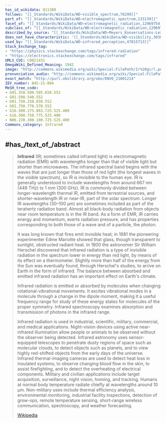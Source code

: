 ```yaml
---
has_id_wikidata: Q11388
follows: "[[_Standards/WikiData/WD~visible_spectrum,76299]]"
part_of: "[[_Standards/WikiData/WD~electromagnetic_spectrum,133139]]"
facet_of: "[[_Standards/WikiData/WD~electromagnetic_radiation,12969754]]"
subclass_of: "[[_Standards/WikiData/WD~electromagnetic_radiation,12969754]]"
described_by_source: "[[_Standards/WikiData/WD~Meyers_Konversations-Lexikon,_4th_edition_(1885_1890),19219752]]"
does_not_have_characteristic: '[[_Standards/WikiData/WD~visibility,30301666]]'
used_by: "[[_Standards/WikiData/WD~infrared_perception,47015713]]"
Stack_Exchange_tag:
- "https://physics.stackexchange.com/tags/infrared-radiation"
- "https://electronics.stackexchange.com/tags/infrared"
UMLS_CUI: C0021431
OmegaWiki_Defined_Meaning: 1942
image: "http://commons.wikimedia.org/wiki/Special:FilePath/Ir%20girl.png"
pronunciation_audio: "http://commons.wikimedia.org/wiki/Special:FilePath/LL-Q9610%20%28ben%29-Tahmid-%E0%A6%85%E0%A6%AC%E0%A6%B2%E0%A7%8B%E0%A6%B9%E0%A6%BF%E0%A6%A4%20%E0%A6%AC%E0%A6%BF%E0%A6%95%E0%A6%BF%E0%A6%B0%E0%A6%A3.wav"
exact_match: "http://purl.obolibrary.org/obo/ENVO_21001214"
IEV_number: 845-21-004
MeSH_tree_code:
- G01.358.500.505.650.552
- G01.590.540.552
- G01.750.250.650.552
- G01.750.770.578.552
- G16.500.275.063.725.525.400
- G16.500.750.775.525.400
- N06.230.300.100.725.525.400
Commons_category: Infrared
---
```


## #has_/text_of_/abstract 

> **Infrared** (IR; sometimes called infrared light) is electromagnetic radiation (EMR) with wavelengths longer than that of visible light but shorter than microwaves. The infrared spectral band begins with the waves that are just longer than those of red light (the longest waves in the visible spectrum), so IR is invisible to the human eye. IR is generally understood to include wavelengths from around 667 nm (449 THz) to 1 mm (300 GHz). IR is commonly divided between longer-wavelength thermal IR, emitted from terrestrial sources, and shorter-wavelength IR or near-IR, part of the solar spectrum. Longer IR wavelengths (30–100 μm) are sometimes included as part of the terahertz radiation band.  Almost all black-body radiation from objects near room temperature is in the IR band. As a form of EMR, IR carries energy and momentum, exerts radiation pressure, and has properties corresponding to both those of a wave and of a particle, the photon.
>
> It was long known that fires emit invisible heat; in 1681 the pioneering experimenter Edme Mariotte showed that glass, though transparent to sunlight, obstructed radiant heat. In 1800 the astronomer Sir William Herschel discovered that infrared radiation is a type of invisible radiation in the spectrum lower in energy than red light, by means of its effect on a thermometer. Slightly more than half of the energy from the Sun was eventually found, through Herschel's studies, to arrive on Earth in the form of infrared. The balance between absorbed and emitted infrared radiation has an important effect on Earth's climate.
>
> Infrared radiation is emitted or absorbed by molecules when changing rotational-vibrational movements. It excites vibrational modes in a molecule through a change in the dipole moment, making it a useful frequency range for study of these energy states for molecules of the proper symmetry. Infrared spectroscopy examines absorption and transmission of photons in the infrared range.
>
> Infrared radiation is used in industrial, scientific, military, commercial, and medical applications. Night-vision devices using active near-infrared illumination allow people or animals to be observed without the observer being detected. Infrared astronomy uses sensor-equipped telescopes to penetrate dusty regions of space such as molecular clouds, to detect objects such as planets, and to view highly red-shifted objects from the early days of the universe. Infrared thermal-imaging cameras are used to detect heat loss in insulated systems, to observe changing blood flow in the skin, to assist firefighting, and to detect the overheating of electrical components.  Military and civilian applications include target acquisition, surveillance, night vision, homing, and tracking. Humans at normal body temperature radiate chiefly at wavelengths around 10 μm. Non-military uses include thermal efficiency analysis, environmental monitoring, industrial facility inspections, detection of grow-ops, remote temperature sensing, short-range wireless communication, spectroscopy, and weather forecasting.
>
> [Wikipedia](https://en.wikipedia.org/wiki/Infrared)


